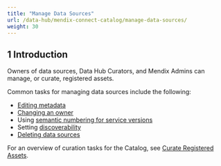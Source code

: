 ```yaml
---
title: "Manage Data Sources"
url: /data-hub/mendix-connect-catalog/manage-data-sources/
weight: 30
---
```

## 1 Introduction

Owners of data sources, Data Hub Curators, and Mendix Admins can manage, or curate, registered assets.

Common tasks for managing data sources include the following:

* [Editing metadata](/data-hub/mendix-connect-catalog/curate/#curate-application)
* [Changing an owner](/data-hub/mendix-connect-catalog/curate/#changing-owners) 
* Using [semantic numbering for service versions](/refguide/consumed-odata-service/#semantic)
* Setting [discoverability](/data-hub/mendix-connect-catalog/curate/#discoverability)
* [Deleting data sources](/data-hub/mendix-connect-catalog/curate/#delete-data-source)

For an overview of curation tasks for the Catalog, see [Curate Registered Assets](/data-hub/mendix-connect-catalog/curate/).
